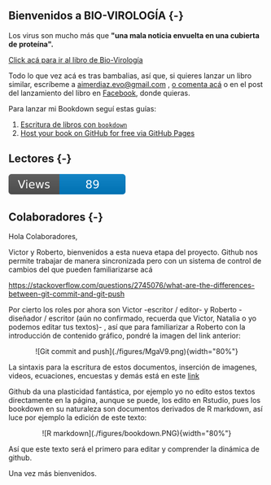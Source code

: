 ## Bienvenidos a BIO-VIROLOGÍA {-}

Los virus son mucho más que **"una mala noticia envuelta en una cubierta de proteína".**

[Click acá para ir al libro de Bio-Virología](https://aimergdiaz.github.io/Bio-Virologia/)

Todo lo que vez acá es tras bambalias, así que, si quieres lanzar un libro similar, escríbeme a aimerdiaz.evo@gmail.com , [o comenta acá](https://github.com/AimerGDiaz/Bio-Virologia/discussions/10) o en el post del lanzamiento del libro en [Facebook](https://www.facebook.com/BioViral/posts/257203693073614), donde quieras. 


Para lanzar mi Bookdown seguí estas guías: 

1. [Escritura de libros con `bookdown`](https://rubenfcasal.github.io/post/intro-bookdown/ )
2. [Host your book on GitHub for free via GitHub Pages](https://bookdown.org/yihui/bookdown/github.html)


## Lectores {-}

[![Image of Viewers](https://github.com/AimerGDiaz/Viewers/blob/master/svg/409164432/badge.svg)](https://github.com/AimerGDiaz/Viewers/blob/master/readme/409164432/week.md)


## Colaboradores {-}

Hola Colaboradores,

Victor y Roberto, bienvenidos a esta nueva etapa del proyecto. Github nos permite trabajar de manera sincronizada pero con un sistema de control de cambios del que pueden familiarizarse acá

<https://stackoverflow.com/questions/2745076/what-are-the-differences-between-git-commit-and-git-push>

Por cierto los roles por ahora son Victor -escritor / editor- y Roberto -diseñador / escritor (aún no confirmado, recuerda que Victor, Natalia o yo podemos editar tus textos)- , así que para familiarizar a Roberto con la introducción de contenido gráfico, pondré la imagen del link anterior:

<center>
![Git commit and push](./figures/MgaV9.png){width="80%"} 
</center>

La sintaxis para la escritura de estos documentos, inserción de imagenes, videos, ecuaciones, encuestas y demás está en este [link](https://github.com/fefong/markdown_readme#anchor-links)

Github da una plasticidad fantástica, por ejemplo yo no edito estos textos directamente en la página, aunque se puede, los edito en Rstudio, pues los bookdown en su naturaleza son documentos derivados de R markdown, así luce por ejemplo la edición de este texto:

<center>
![R markdown](./figures/bookdown.PNG){width="80%"} 
</center>

Así que este texto será el primero para editar y comprender la dinámica de github.

Una vez más bienvenidos.